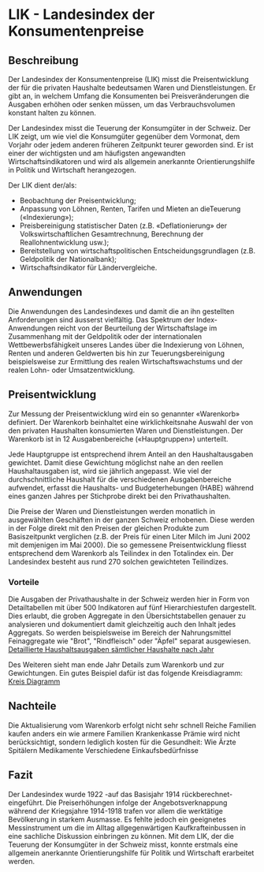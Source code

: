 # LIK - Landesindex der Konsumentenpreise

## Beschreibung
  Der Landesindex der Konsumentenpreise (LIK) misst die Preisentwicklung der für die privaten Haushalte bedeutsamen Waren und Dienstleistungen. Er gibt an, in welchem Umfang die   Konsumenten bei Preisveränderungen die Ausgaben erhöhen oder senken müssen, um das Verbrauchsvolumen konstant halten zu können.

  Der Landesindex misst die Teuerung der Konsumgüter in der Schweiz. Der LIK zeigt, um wie viel die Konsumgüter gegenüber dem Vormonat, dem Vorjahr oder jedem anderen früheren     Zeitpunkt teurer geworden sind. Er ist einer der wichtigsten und am häufigsten angewandten Wirtschaftsindikatoren und wird als allgemein anerkannte Orientierungshilfe in         Politik und Wirtschaft herangezogen.

  Der LIK dient der/als:
  * Beobachtung der Preisentwicklung;
  * Anpassung von Löhnen, Renten, Tarifen und Mieten an dieTeuerung («Indexierung»);
  * Preisbereinigung statistischer Daten (z.B. «Deflationierung» der Volkswirtschaftlichen Gesamtrechnung, Berechnung der Reallohnentwicklung usw.);
  * Bereitstellung von wirtschaftspolitischen Entscheidungsgrundlagen (z.B. Geldpolitik der Nationalbank);
  * Wirtschaftsindikator für Ländervergleiche.

## Anwendungen
  Die Anwendungen des Landesindexes und damit die an ihn gestellten Anforderungen sind äusserst vielfältig. Das Spektrum der Index-Anwendungen reicht von der Beurteilung der       Wirtschaftslage im Zusammenhang mit der Geldpolitik oder der internationalen Wettbewerbsfähigkeit unseres Landes über die Indexierung von Löhnen, Renten und anderen Geldwerten   bis hin zur Teuerungsbereinigung beispielsweise zur Ermittlung des realen Wirtschaftswachstums und der realen Lohn- oder Umsatzentwicklung.

## Preisentwicklung
  Zur Messung der Preisentwicklung wird ein so genannter «Warenkorb» definiert. Der Warenkorb beinhaltet eine wirklichkeitsnahe Auswahl der von den privaten Haushalten             konsumierten Waren und Dienstleistungen. Der Warenkorb ist in 12 Ausgabenbereiche («Hauptgruppen») unterteilt.

  Jede Hauptgruppe ist entsprechend ihrem Anteil an den Haushaltausgaben gewichtet. Damit diese Gewichtung möglichst nahe an den reellen Haushaltausgaben ist, wird sie jährlich    angepasst. Wie viel der durchschnittliche Haushalt für die verschiedenen Ausgabenbereiche aufwendet, erfasst die Haushalts- und Budgeterhebungen (HABE) während eines ganzen      Jahres per Stichprobe direkt bei den Privathaushalten.

  Die Preise der Waren und Dienstleistungen werden monatlich in ausgewählten Geschäften in der ganzen Schweiz erhobenen. Diese werden in der Folge direkt mit den Preisen der       gleichen Produkte zum Basiszeitpunkt verglichen (z.B. der Preis für einen Liter Milch im Juni 2002 mit demjenigen im Mai 2000). Die so gemessene Preisentwicklung fliesst         entsprechend dem Warenkorb als Teilindex in den Totalindex ein. Der Landesindex besteht aus rund 270 solchen gewichteten Teilindizes.

### Vorteile
  Die Ausgaben der Privathaushalte in der Schweiz werden hier in Form von Detailtabellen mit über 500 Indikatoren auf fünf Hierarchiestufen dargestellt.
  Dies erlaubt, die groben Aggregate in den Übersichtstabellen genauer zu analysieren und dokumentiert damit gleichzeitig auch den Inhalt jedes Aggregats.
  So werden beispielsweise im Bereich der Nahrungsmittel Feinaggregate wie "Brot", "Rindfleisch" oder "Äpfel" separat ausgewiesen.
  [Detaillierte Haushaltsausgaben sämtlicher Haushalte nach Jahr](https://www.bfs.admin.ch/bfs/de/home/statistiken/wirtschaftliche-soziale-situation-bevoelkerung/einkommen-verbrauch-vermoegen/haushaltsbudget/haushaltsausgaben.assetdetail.14877604.html)

Des Weiteren sieht man ende Jahr Details zum Warenkorb und zur Gewichtungen. Ein gutes Beispiel dafür ist das folgende Kreisdiagramm:
[Kreis Diagramm](Kreis_Diagramm.PNG)

## Nachteile
Die Aktualisierung vom Warenkorb erfolgt nicht sehr schnell
Reiche Familien kaufen anders ein wie armere Familien
Krankenkasse Prämie wird nicht berücksichtigt, sondern lediglich kosten für die Gesundheit:
Wie Ärzte
Spitälern
Medikamente
Verschiedene Einkaufsbedürfnisse

## Fazit
Der Landesindex wurde 1922 -auf das Basisjahr 1914 rückberechnet- eingeführt. Die Preiserhöhungen infolge der Angebotsverknappung während der Kriegsjahre 1914-1918 trafen vor allem die werktätige Bevölkerung in starkem Ausmasse. Es fehlte jedoch ein geeignetes Messinstrument um die im Alltag allgegenwärtigen Kaufkrafteinbussen in eine sachliche Diskussion einbringen zu können.
Mit dem LIK, der die Teuerung der Konsumgüter in der Schweiz misst, konnte erstmals eine allgemein anerkannte Orientierungshilfe für Politik und Wirtschaft erarbeitet werden.
